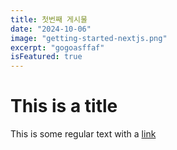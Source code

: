 ```yaml
---
title: 첫번째 게시물
date: "2024-10-06"
image: "getting-started-nextjs.png"
excerpt: "gogoasffaf"
isFeatured: true
---
```


# This is a title

This is some regular text with a [link](https:/github.com/nnevia)
